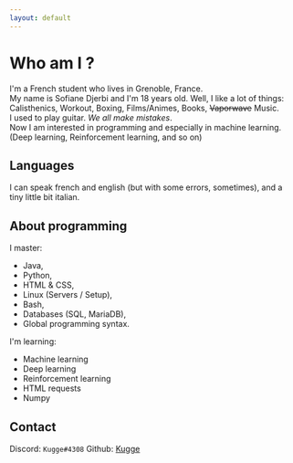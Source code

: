 ```yaml
---
layout: default
---
```

# Who am I ?
I'm a French student who lives in Grenoble, France.  
My name is Sofiane Djerbi and I'm 18 years old.
Well, I like a lot of things: Calisthenics, Workout, Boxing, Films/Animes, Books, ~~Vaporwave~~ Music.  
I used to play guitar. *We all make mistakes*.  
Now I am interested in programming and especially in machine learning. (Deep learning, Reinforcement learning, and so on)  

## Languages
I can speak french and english (but with some errors, sometimes), and a tiny little bit italian.

## About programming
I master:
- Java, 
- Python, 
- HTML & CSS,
- Linux (Servers / Setup),
- Bash,
- Databases (SQL, MariaDB),
- Global programming syntax.

I'm learning:
- Machine learning
- Deep learning
- Reinforcement learning
- HTML requests
- Numpy

## Contact
Discord: `Kugge#4308` 
Github: [Kugge](https://github.com/Kugge) 
